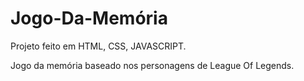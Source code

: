 # Jogo-Da-Memória

Projeto feito em HTML, CSS, JAVASCRIPT.

Jogo da memória baseado nos personagens de League Of Legends.
